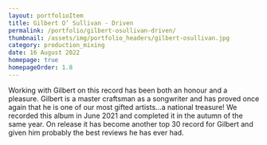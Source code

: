 ```yaml
---
layout: portfolioItem
title: Gilbert O’ Sullivan - Driven
permalink: /portfolio/gilbert-osullivan-driven/
thumbnail: /assets/img/portfolio_headers/gilbert-osullivan.jpg
category: production_mixing
date: 16 August 2022
homepage: true
homepageOrder: 1.8
---
```


Working with Gilbert on this record has been both an honour and a pleasure. Gilbert is a master craftsman as a songwriter and has proved once again that he is one of our most gifted artists…a national treasure! We recorded this album in June 2021 and completed it in the autumn of the same year. On release it has become another top 30 record for Gilbert and given him probably the best reviews he has ever had.
